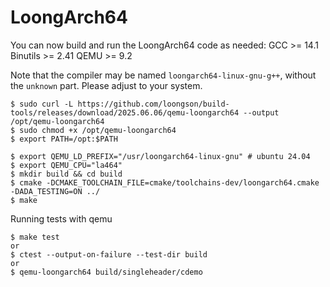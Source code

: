 # LoongArch64
You can now build and run the LoongArch64 code as needed:
GCC >= 14.1
Binutils >= 2.41
QEMU >= 9.2

Note that the compiler may be named `loongarch64-linux-gnu-g++`, without the `unknown` part.
Please adjust to your system.

```
$ sudo curl -L https://github.com/loongson/build-tools/releases/download/2025.06.06/qemu-loongarch64 --output /opt/qemu-loongarch64
$ sudo chmod +x /opt/qemu-loongarch64
$ export PATH=/opt:$PATH

$ export QEMU_LD_PREFIX="/usr/loongarch64-linux-gnu" # ubuntu 24.04
$ export QEMU_CPU="la464"
$ mkdir build && cd build
$ cmake -DCMAKE_TOOLCHAIN_FILE=cmake/toolchains-dev/loongarch64.cmake -DADA_TESTING=ON ../
$ make
```

Running tests with qemu
```
$ make test
or
$ ctest --output-on-failure --test-dir build
or
$ qemu-loongarch64 build/singleheader/cdemo
```
